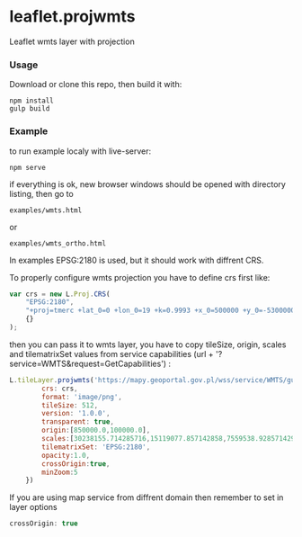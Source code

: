 leaflet.projwmts
========

Leaflet wmts layer with projection

### Usage ###

Download or clone this repo, then build it with:
```
npm install
gulp build
```
### Example ###
to run example localy with live-server:
```
npm serve
```
if everything is ok, new browser windows should be opened with directory listing, then go to
```
examples/wmts.html
```
or
```
examples/wmts_ortho.html
```
In examples EPSG:2180 is used, but it should work with diffrent CRS.

To properly configure wmts projection you have to define crs first like:
```javascript
var crs = new L.Proj.CRS(
    "EPSG:2180",
    "+proj=tmerc +lat_0=0 +lon_0=19 +k=0.9993 +x_0=500000 +y_0=-5300000 +ellps=GRS80 units=m +no_defs",
    {}
);
```
then you can pass it to wmts layer, you have to copy tileSize, origin, scales and tilematrixSet values from service capabilities (url + '?service=WMTS&request=GetCapabilities')
:
```javascript
L.tileLayer.projwmts('https://mapy.geoportal.gov.pl/wss/service/WMTS/guest/wmts/G2_MOBILE_500', {
        crs: crs,
		format: 'image/png',
		tileSize: 512,
		version: '1.0.0',
		transparent: true,
        origin:[850000.0,100000.0],
        scales:[30238155.714285716,15119077.857142858,7559538.928571429,3779769.4642857146,1889884.7321428573,944942.3660714286,472471.1830357143,236235.59151785716,94494.23660714286,47247.11830357143,23623.559151785714,9449.423660714287,4724.711830357143,1889.8847321428573,944.9423660714286,472.4711830357143],
        tilematrixSet: 'EPSG:2180',
        opacity:1.0,
        crossOrigin:true,
        minZoom:5
    })
```
If you are using map service from diffrent domain then remember to set in layer options
```javascript
crossOrigin: true
```